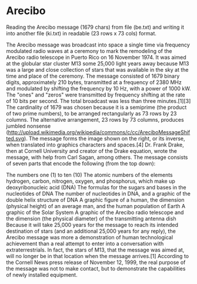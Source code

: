 Arecibo
=======

Reading the Arecibo message (1679 chars) from file (be.txt) and writing it into another file (ki.txt) in readable (23 rows x 73 cols) format.


The Arecibo message was broadcast into space a single time via frequency modulated radio waves at a ceremony to mark the remodeling of the Arecibo radio telescope in Puerto Rico on 16 November 1974. It was aimed at the globular star cluster M13 some 25,000 light years away because M13 was a large and close collection of stars that was available in the sky at the time and place of the ceremony. The message consisted of 1679 binary digits, approximately 210 bytes, transmitted at a frequency of 2380 MHz and modulated by shifting the frequency by 10 Hz, with a power of 1000 kW. The "ones" and "zeros" were transmitted by frequency shifting at the rate of 10 bits per second. The total broadcast was less than three minutes.[1][3]
The cardinality of 1679 was chosen because it is a semiprime (the product of two prime numbers), to be arranged rectangularly as 73 rows by 23 columns. The alternative arrangement, 23 rows by 73 columns, produces jumbled nonsense (http://upload.wikimedia.org/wikipedia/commons/c/cc/AreciboMessageShifted.svg). The message forms the image shown on the right, or its inverse, when translated into graphics characters and spaces.[4]
Dr. Frank Drake, then at Cornell University and creator of the Drake equation, wrote the message, with help from Carl Sagan, among others. The message consists of seven parts that encode the following (from the top down):

The numbers one (1) to ten (10)
The atomic numbers of the elements hydrogen, carbon, nitrogen, oxygen, and phosphorus, which make up deoxyribonucleic acid (DNA)
The formulas for the sugars and bases in the nucleotides of DNA
The number of nucleotides in DNA, and a graphic of the double helix structure of DNA
A graphic figure of a human, the dimension (physical height) of an average man, and the human population of Earth
A graphic of the Solar System
A graphic of the Arecibo radio telescope and the dimension (the physical diameter) of the transmitting antenna dish
Because it will take 25,000 years for the message to reach its intended destination of stars (and an additional 25,000 years for any reply), the Arecibo message was more a demonstration of human technological achievement than a real attempt to enter into a conversation with extraterrestrials. In fact, the stars of M13, that the message was aimed at, will no longer be in that location when the message arrives.[1] According to the Cornell News press release of November 12, 1999, the real purpose of the message was not to make contact, but to demonstrate the capabilities of newly installed equipment.
